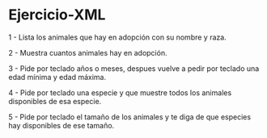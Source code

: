 # Ejercicio-XML

1 - Lista los animales que hay en adopción con su nombre y raza.

2 - Muestra cuantos animales hay en adopción.

3 - Pide por teclado años o meses, despues vuelve a pedir por teclado una edad mínima y edad máxima.

4 - Pide por teclado una especie y que muestre todos los animales disponibles de esa especie.

5 - Pide por teclado el tamaño de los animales y te diga de que especies hay disponibles de ese tamaño.
